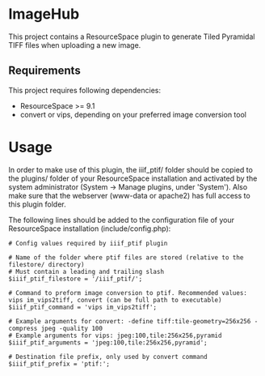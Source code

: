 # ImageHub

This project contains a ResourceSpace plugin to generate Tiled Pyramidal TIFF files when uploading a new image.

## Requirements

This project requires following dependencies:
* ResourceSpace >= 9.1
* convert or vips, depending on your preferred image conversion tool

# Usage

In order to make use of this plugin, the iiif_ptif/ folder should be copied to the plugins/ folder of your ResourceSpace installation and activated by the system administrator (System -> Manage plugins, under 'System'). Also make sure that the webserver (www-data or apache2) has full access to this plugin folder.

The following lines should be added to the configuration file of your ResourceSpace installation (include/config.php):

```
# Config values required by iiif_ptif plugin

# Name of the folder where ptif files are stored (relative to the filestore/ directory)
# Must contain a leading and trailing slash
$iiif_ptif_filestore = '/iiif_ptif/';

# Command to preform image conversion to ptif. Recommended values: vips im_vips2tiff, convert (can be full path to executable)
$iiif_ptif_command = 'vips im_vips2tiff';

# Example arguments for convert: -define tiff:tile-geometry=256x256 -compress jpeg -quality 100
# Example arguments for vips: jpeg:100,tile:256x256,pyramid
$iiif_ptif_arguments = 'jpeg:100,tile:256x256,pyramid';

# Destination file prefix, only used by convert command
$iiif_ptif_prefix = 'ptif:';

```
